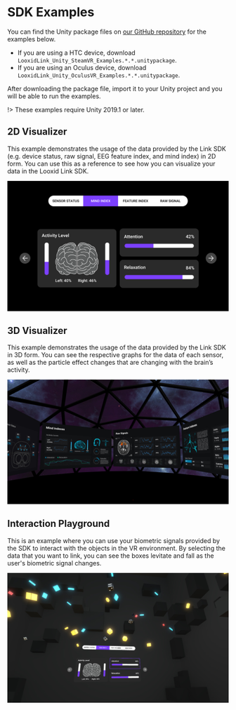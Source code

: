 # SDK Examples
You can find the Unity package files on [our GitHub repository](https://github.com/LooxidLabs/link-sdk/releases/) for the examples below.
* If you are using a HTC device, download `LooxidLink_Unity_SteamVR_Examples.*.*.unitypackage`.
* If you are using an Oculus device, download `LooxidLink_Unity_OculusVR_Examples.*.*.unitypackage`.

After downloading the package file, import it to your Unity project and you will be able to run the examples.

!> These examples require Unity 2019.1 or later.

## 2D Visualizer
This example demonstrates the usage of the data provided by the Link SDK (e.g. device status, raw signal, EEG feature index, and mind index) in 2D form. You can use this as a reference to see how you can visualize your data in the Looxid Link SDK.

![2D Visualizer][2d-visualizer]

## 3D Visualizer
This example demonstrates the usage of the data provided by the Link SDK in 3D form. You can see the respective graphs for the data of each sensor, as well as the particle effect changes that are changing with the brain’s activity.

![3D Visualizer][3d-visualizer]

## Interaction Playground
This is an example where you can use your biometric signals provided by the SDK to interact with the objects in the VR environment. By selecting the data that you want to link, you can see the boxes levitate and fall as the user's biometric signal changes.

![Interaction Playground][interaction-playground]

[2d-visualizer]: img/example-2d-visualizer.png "2D Visualizer"
[3d-visualizer]: img/example-3d-visualizer.png "3D Visualizer"
[interaction-playground]: img/example-interaction-playground.png "Interaction Playground"
